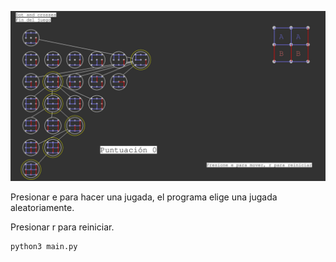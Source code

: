![img](img.jpg)

Presionar e para hacer una jugada, el programa elige una jugada aleatoriamente.

Presionar r para reiniciar.

```
python3 main.py

```
